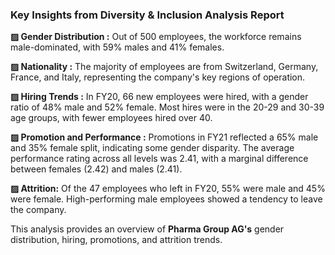 ### Key Insights from Diversity & Inclusion Analysis Report
 
**▨ Gender Distribution :** Out of 500 employees, the workforce remains male-dominated, with 59% males and 41% females.

**▨ Nationality :** The majority of employees are from Switzerland, Germany, France, and Italy, representing the company's key regions of operation.

**▨ Hiring Trends :** In FY20, 66 new employees were hired, with a gender ratio of 48% male and 52% female. Most hires were in the 20-29 and 30-39 age groups, with fewer employees hired over 40.

**▨ Promotion and Performance :** Promotions in FY21 reflected a 65% male and 35% female split, indicating some gender disparity. The average performance rating across all levels was 2.41, with a marginal difference between females (2.42) and males (2.41).

**▨ Attrition:** Of the 47 employees who left in FY20, 55% were male and 45% were female. High-performing male employees showed a tendency to leave the company.

This analysis provides an overview of **Pharma Group AG's** gender distribution, hiring, promotions, and attrition trends.
